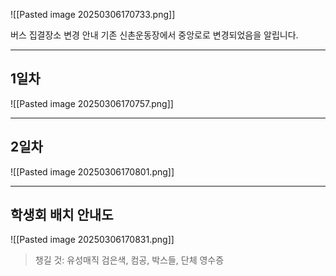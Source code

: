 ![[Pasted image 20250306170733.png]]

버스 집결장소 변경 안내
기존 신촌운동장에서
중앙로로 변경되었음을 알립니다.

---
## 1일차
![[Pasted image 20250306170757.png]]

---
## 2일차
![[Pasted image 20250306170801.png]]



---
## 학생회 배치 안내도

![[Pasted image 20250306170831.png]]

> 챙길 것: 유성매직 검은색, 컴공, 박스들, 단체 영수증